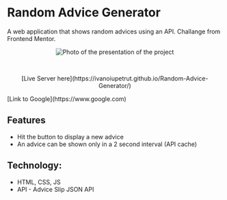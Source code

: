 # Random Advice Generator

A web application that shows random advices using an API.
Challange from Frontend Mentor.

<p align="center">
  <img src="https://repository-images.githubusercontent.com/490326757/2248fc04-f269-4e34-b6cb-d31a582ab7ed" alt="Photo of the presentation of the project"/>
</p>

<br>

<p align="center">
[Live Server here](https://ivanoiupetrut.github.io/Random-Advice-Generator/)
</p>
[Link to Google](https://www.google.com)

## Features

- Hit the button to display a new advice
- An advice can be shown only in a 2 second interval (API cache)

## Technology:

- HTML, CSS, JS
- API - Advice Slip JSON API
